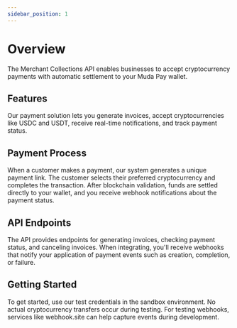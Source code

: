 ```yaml
---
sidebar_position: 1
---
```


# Overview

The Merchant Collections API enables businesses to accept cryptocurrency payments with automatic settlement to your Muda Pay wallet.

## Features

Our payment solution lets you generate invoices, accept cryptocurrencies like USDC and USDT, receive real-time notifications, and track payment status.

## Payment Process

When a customer makes a payment, our system generates a unique payment link. The customer selects their preferred cryptocurrency and completes the transaction. After blockchain validation, funds are settled directly to your wallet, and you receive webhook notifications about the payment status.

## API Endpoints

The API provides endpoints for generating invoices, checking payment status, and canceling invoices. When integrating, you'll receive webhooks that notify your application of payment events such as creation, completion, or failure.

## Getting Started

To get started, use our test credentials in the sandbox environment. No actual cryptocurrency transfers occur during testing. For testing webhooks, services like webhook.site can help capture events during development. 